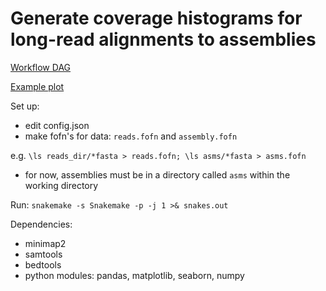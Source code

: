 # Generate coverage histograms for long-read alignments to assemblies
[Workflow DAG](https://github.com/tpoorten/snakemake-workflows/blob/master/snake_longRead_coverage_hist/dag.png)

[Example plot](https://github.com/tpoorten/snakemake-workflows/blob/master/snake_longRead_coverage_hist/example_plot.pdf)

Set up:

* edit config.json
* make fofn's for data: `reads.fofn` and `assembly.fofn`

e.g. `\ls reads_dir/*fasta > reads.fofn; \ls asms/*fasta > asms.fofn`

* for now, assemblies must be in a directory called `asms` within the working directory



Run: `snakemake -s Snakemake -p -j 1 >& snakes.out`



Dependencies:

* minimap2
* samtools
* bedtools
* python modules: pandas, matplotlib, seaborn, numpy



